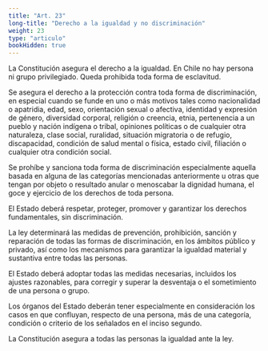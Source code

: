 ```yaml
---
title: "Art. 23"
long-title: "Derecho a la igualdad y no discriminación"
weight: 23
type: "articulo"
bookHidden: true
---
```

La Constitución asegura el derecho a la igualdad. En Chile no hay persona ni grupo privilegiado. Queda prohibida toda forma de esclavitud.

Se asegura el derecho a la protección contra toda forma de discriminación, en especial cuando se funde en uno o más motivos tales como nacionalidad o apatridia, edad, sexo, orientación sexual o afectiva, identidad y expresión de género, diversidad corporal, religión o creencia, etnia, pertenencia a un pueblo y nación indígena o tribal, opiniones políticas o de cualquier otra naturaleza, clase social, ruralidad, situación migratoria o de refugio, discapacidad, condición de salud mental o física, estado civil, filiación o cualquier otra condición social.

Se prohíbe y sanciona toda forma de discriminación especialmente aquella basada en alguna de las categorías mencionadas anteriormente u otras que tengan por objeto o resultado anular o menoscabar la dignidad humana, el goce y ejercicio de los derechos de toda persona.

El Estado deberá respetar, proteger, promover y garantizar los derechos fundamentales, sin discriminación.

La ley determinará las medidas de prevención, prohibición, sanción y reparación de todas las formas de discriminación, en los ámbitos público y privado, así como los mecanismos para garantizar la igualdad material y sustantiva entre todas las personas.
 
El Estado deberá adoptar todas las medidas necesarias, incluidos los ajustes razonables, para corregir y superar la desventaja o el sometimiento de una persona o grupo.

Los órganos del Estado deberán tener especialmente en consideración los casos en que confluyan, respecto de una persona, más de una categoría, condición o criterio de los señalados en el inciso segundo.

La Constitución asegura a todas las personas la igualdad ante la ley.
